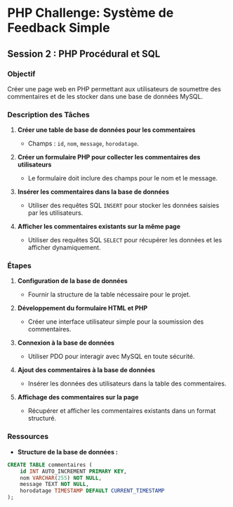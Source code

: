 # PHP Challenge: Système de Feedback Simple  

## Session 2 : PHP Procédural et SQL  

### Objectif  
Créer une page web en PHP permettant aux utilisateurs de soumettre des commentaires et de les stocker dans une base de données MySQL.  

### Description des Tâches  
1. **Créer une table de base de données pour les commentaires**  
   - Champs : `id`, `nom`, `message`, `horodatage`.  

2. **Créer un formulaire PHP pour collecter les commentaires des utilisateurs**  
   - Le formulaire doit inclure des champs pour le nom et le message.  

3. **Insérer les commentaires dans la base de données**  
   - Utiliser des requêtes SQL `INSERT` pour stocker les données saisies par les utilisateurs.  

4. **Afficher les commentaires existants sur la même page**  
   - Utiliser des requêtes SQL `SELECT` pour récupérer les données et les afficher dynamiquement.  

### Étapes  
1. **Configuration de la base de données**  
   - Fournir la structure de la table nécessaire pour le projet.  

2. **Développement du formulaire HTML et PHP**  
   - Créer une interface utilisateur simple pour la soumission des commentaires.  

3. **Connexion à la base de données**  
   - Utiliser PDO pour interagir avec MySQL en toute sécurité.  

4. **Ajout des commentaires à la base de données**  
   - Insérer les données des utilisateurs dans la table des commentaires.  

5. **Affichage des commentaires sur la page**  
   - Récupérer et afficher les commentaires existants dans un format structuré.  

### Ressources  
- **Structure de la base de données :**  
```sql
CREATE TABLE commentaires (
    id INT AUTO_INCREMENT PRIMARY KEY,
    nom VARCHAR(255) NOT NULL,
    message TEXT NOT NULL,
    horodatage TIMESTAMP DEFAULT CURRENT_TIMESTAMP
);

